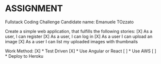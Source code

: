 # ASSIGNMENT

Fullstack Coding Challenge
Candidate name: Emanuele TOzzato

Create a simple web application, that fulfills the following stories:
[X] As a user, I can register
[X] As a user, I can log in
[X] As a user I can upload an image
[X] As a user I can list my uploaded images with thumbnails

Work Method:
[X] * Test Driven
[X] * Use Angular or React
[ ] * Use AWS
[ ] * Deploy to Heroku
